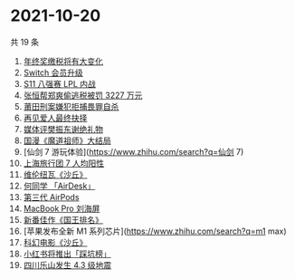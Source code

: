 # 2021-10-20

共 19 条

<!-- BEGIN ZHIHUSEARCH -->
<!-- 最后更新时间 Wed Oct 20 2021 11:11:46 GMT+0800 (China Standard Time) -->
1. [年终奖缴税将有大变化](https://www.zhihu.com/search?q=年终奖)
1. [Switch 会员升级](https://www.zhihu.com/search?q=switch)
1. [S11 八强赛 LPL 内战](https://www.zhihu.com/search?q=s11八强赛)
1. [张恒帮郑爽偷逃税被罚 3227 万元](https://www.zhihu.com/search?q=张恒)
1. [莆田刑案嫌犯拒捕畏罪自杀](https://www.zhihu.com/search?q=莆田刑案)
1. [再见爱人最终抉择](https://www.zhihu.com/search?q=再见爱人)
1. [媒体评樊振东谢绝礼物](https://www.zhihu.com/search?q=樊振东)
1. [国漫《魔道祖师》大结局](https://www.zhihu.com/search?q=魔道祖师)
1. [仙剑 7 游玩体验](https://www.zhihu.com/search?q=仙剑 7)
1. [上海旅行团 7 人均阳性](https://www.zhihu.com/search?q=上海旅行团)
1. [维伦纽瓦《沙丘》](https://www.zhihu.com/search?q=沙丘)
1. [何同学 「AirDesk」](https://www.zhihu.com/search?q=何同学)
1. [第三代 AirPods](https://www.zhihu.com/search?q=airpods3)
1. [MacBook Pro 刘海屏](https://www.zhihu.com/search?q=macbookpro)
1. [新番佳作《国王排名》](https://www.zhihu.com/search?q=国王排名)
1. [苹果发布全新 M1 系列芯片](https://www.zhihu.com/search?q=m1 max)
1. [科幻电影《沙丘》](https://www.zhihu.com/search?q=沙丘)
1. [小红书将推出「踩坑榜」](https://www.zhihu.com/search?q=小红书)
1. [四川乐山发生 4.3 级地震](https://www.zhihu.com/search?q=乐山)
<!-- END ZHIHUSEARCH -->
